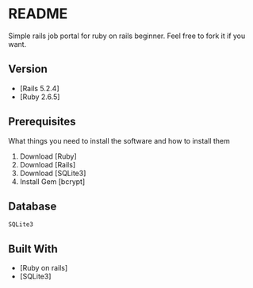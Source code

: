 # README
Simple rails job portal for ruby on rails beginner. Feel free to fork it if you want.

## Version
* [Rails 5.2.4]
* [Ruby 2.6.5]

## Prerequisites
What things you need to install the software and how to install them
1. Download [Ruby]
2. Download [Rails]
3. Download [SQLite3]
4. Install Gem [bcrypt]

## Database
```
SQLite3
```

## Built With
* [Ruby on rails]
* [SQLite3]

